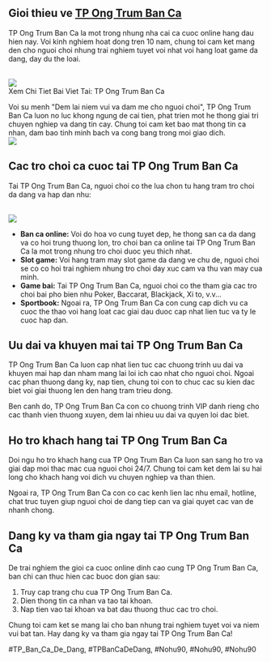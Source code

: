 <main>
<section>
<h2>Gioi thieu ve <a href="https://nohu90z.net/tp-ong-trum-ban-ca/">TP Ong Trum Ban Ca</a></h2>
<p>TP Ong Trum Ban Ca la mot trong nhung nha cai ca cuoc online hang dau hien nay. Voi kinh nghiem hoat dong tren 10 nam, chung toi cam ket mang den cho nguoi choi nhung trai nghiem tuyet voi nhat voi hang loat game da dang, day du the loai.</p><br><img src="https://nohu90z.net/wp-content/uploads/2025/03/gioi-thieu-tp-ong-trum-ban-ca.jpg"></br>
Xem Chi Tiet Bai Viet Tai: TP Ong Trum Ban Ca
<p>Voi su menh "Dem lai niem vui va dam me cho nguoi choi", TP Ong Trum Ban Ca luon no luc khong ngung de cai tien, phat trien mot he thong giai tri chuyen nghiep va dang tin cay. Chung toi cam ket bao mat thong tin ca nhan, dam bao tinh minh bach va cong bang trong moi giao dich.<br><img src="https://nohu90z.net/wp-content/uploads/2025/03/huong-dan-tham-gia-tp-ong-trum-ban-ca-tai-nohu90.jpg"></br>
</section>
<section>
<h2>Cac tro choi ca cuoc tai TP Ong Trum Ban Ca</h2>
<p>Tai TP Ong Trum Ban Ca, nguoi choi co the lua chon tu hang tram tro choi da dang va hap dan nhu:</p><br><img src="https://nohu90z.net/wp-content/uploads/2025/03/uu-diem-khi-tham-gia-tp-ong-trum-ban-ca-tai-nohu90.jpg"></br>
<ul>
<li><strong>Ban ca online:</strong> Voi do hoa vo cung tuyet dep, he thong san ca da dang va co hoi trung thuong lon, tro choi ban ca online tai TP Ong Trum Ban Ca la mot trong nhung tro choi duoc yeu thich nhat.</li>
<li><strong>Slot game:</strong> Voi hang tram may slot game da dang ve chu de, nguoi choi se co co hoi trai nghiem nhung tro choi day xuc cam va thu van may cua minh.</li>
<li><strong>Game bai:</strong> Tai TP Ong Trum Ban Ca, nguoi choi co the tham gia cac tro choi bai pho bien nhu Poker, Baccarat, Blackjack, Xi to, v.v...</li>
<li><strong>Sportbook:</strong> Ngoai ra, TP Ong Trum Ban Ca con cung cap dich vu ca cuoc the thao voi hang loat cac giai dau duoc cap nhat lien tuc va ty le cuoc hap dan.</li>
</ul>
</section>
<section>
<h2>Uu dai va khuyen mai tai TP Ong Trum Ban Ca</h2>
<p>TP Ong Trum Ban Ca luon cap nhat lien tuc cac chuong trinh uu dai va khuyen mai hap dan nham mang lai loi ich cao nhat cho nguoi choi. Ngoai cac phan thuong dang ky, nap tien, chung toi con to chuc cac su kien dac biet voi giai thuong len den hang tram trieu dong.
<p>Ben canh do, TP Ong Trum Ban Ca con co chuong trinh VIP danh rieng cho cac thanh vien thuong xuyen, dem lai nhieu uu dai va quyen loi dac biet.</p>
</section>
<section>
<h2>Ho tro khach hang tai TP Ong Trum Ban Ca</h2>
<p>Doi ngu ho tro khach hang cua TP Ong Trum Ban Ca luon san sang ho tro va giai dap moi thac mac cua nguoi choi 24/7. Chung toi cam ket dem lai su hai long cho khach hang voi dich vu chuyen nghiep va than thien.
<p>Ngoai ra, TP Ong Trum Ban Ca con co cac kenh lien lac nhu email, hotline, chat truc tuyen giup nguoi choi de dang tiep can va giai quyet cac van de nhanh chong.</p>
</section>
<section>
<h2>Dang ky va tham gia ngay tai TP Ong Trum Ban Ca</h2>
<p>De trai nghiem the gioi ca cuoc online dinh cao cung TP Ong Trum Ban Ca, ban chi can thuc hien cac buoc don gian sau:</p>
<ol>
<li>Truy cap trang chu cua TP Ong Trum Ban Ca.</li>
<li>Dien thong tin ca nhan va tao tai khoan.</li>
<li>Nap tien vao tai khoan va bat dau thuong thuc cac tro choi.</li>
</ol>
<p>Chung toi cam ket se mang lai cho ban nhung trai nghiem tuyet voi va niem vui bat tan. Hay dang ky va tham gia ngay tai TP Ong Trum Ban Ca!</p>
</section>
</main><p></p>
#TP_Ban_Ca_De_Dang, #TPBanCaDeDang, #Nohu90, #Nohu90, #Nohu90
